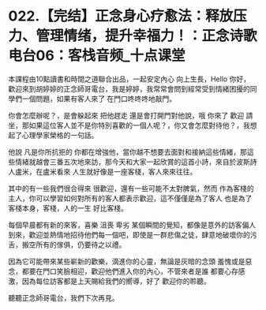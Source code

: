 # 022.【完结】正念身心疗愈法：释放压力、管理情绪，提升幸福力！：正念诗歌电台06：客栈音频_十点课堂

本課程由10點讀書和時間之道聯合出品，一起安定內心 向上生長，Hello 你好，歡迎來到胡婷婷的正念師哥電台，我是婷婷，我常常會問到經常受到情緒困擾的同學們一個問題，如果有客人來了 在門口咚咚咚地敲門。

你會怎麼辦呢？，是會躲起來 把他趕走 還是會打開門對他說，哦 你來了 歡迎 請坐，那如果這位客人並不是你特別喜歡的一個人呢？，你又會怎麼對待他？，我想起了心理學家榮格的一句話。

他說 凡是你所抗拒的 你都在增強他，當你越不想要去面對和接納這些情緒，那這些情緒就越會三番五次地來訪，那今天和大家一起欣賞的這首小詩，來自於波斯詩人盧米，在盧米看來 人生就好像是一座客棧，客人來來往往。

其中的有一些我們很合得來 很歡迎，還有一些可能不太對脾氣，然而 作為客棧的主人，你可以學習如何對所有的客人都表示歡迎，這不僅僅是為了客人 也是為了客棧本身，客棧，人的一生 好比客棧。

每個早晨都有新的來客，喜樂 沮喪 卑劣 某個瞬間的覺知，都像是意外的訪客偏人到來，歡迎並熱情地招待他們每一個吧，即使是一群悲傷之徒，肆意地破壞你的污舌，搬空所有的傢俱，仍要待之以禮。

因為它可能帶來某些嶄新的歡樂，滴進你的心靈，無論是灰暗的念頭 羞愧或是惡念，都要在門口笑臉相迎，歡迎他們進入你的內心，不管來者是誰 都要心存感激，因為每位訪客都是上天賜給我們的嚮導，好了 歡迎你的聆聽。

聽聽正念師哥電台，我們下次再見。
